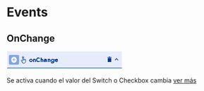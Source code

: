 # Events

## OnChange

![](../../../.gitbook/assets/image%20%28181%29.png)

Se activa cuando el valor del Switch o Checkbox cambia [ver más](https://docs.apphive.io/global-functions/events/onchange)

